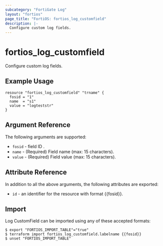 ```yaml
---
subcategory: "FortiGate Log"
layout: "fortios"
page_title: "FortiOS: fortios_log_customfield"
description: |-
  Configure custom log fields.
---
```


# fortios_log_customfield
Configure custom log fields.

## Example Usage

```hcl
resource "fortios_log_customfield" "trname" {
  fosid = "1"
  name  = "s1"
  value = "logteststr"
}
```

## Argument Reference

The following arguments are supported:

* `fosid` - field ID <string>.
* `name` - (Required) Field name (max: 15 characters).
* `value` - (Required) Field value (max: 15 characters).


## Attribute Reference

In addition to all the above arguments, the following attributes are exported:
* `id` - an identifier for the resource with format {{fosid}}.

## Import

Log CustomField can be imported using any of these accepted formats:
```
$ export "FORTIOS_IMPORT_TABLE"="true"
$ terraform import fortios_log_customfield.labelname {{fosid}}
$ unset "FORTIOS_IMPORT_TABLE"
```

